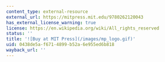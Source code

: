 ```yaml
---
content_type: external-resource
external_url: https://mitpress.mit.edu/9780262120043
has_external_license_warning: true
license: https://en.wikipedia.org/wiki/All_rights_reserved
status: ''
title: '![Buy at MIT Press](/images/mp_logo.gif)'
uid: 0438de5a-f671-4899-b52a-6e955ed6b818
wayback_url: ''
---
```

